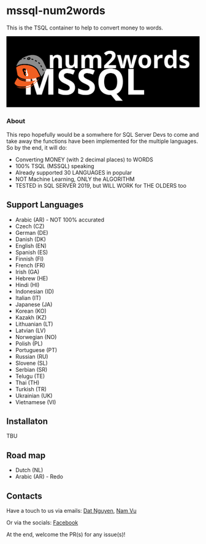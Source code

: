 # mssql-num2words
This is the TSQL container to help to convert money to words.

![Alt text](icon.png?raw=true "mssql-num2words icon")

### About
This repo hopefully would be a somwhere for SQL Server Devs to come and take away the functions have been implemented for the multiple languages.
So by the end, it will do:
* Converting MONEY (with 2 decimal places) to WORDS
* 100% TSQL (MSSQL) speaking
* Already supported 30 LANGUAGES in popular
* NOT Machine Learning, ONLY the ALGORITHM
* TESTED in SQL SERVER 2019, but WILL WORK for THE OLDERS too

## Support Languages
* Arabic (AR) - NOT 100% accurated
* Czech (CZ)
* German (DE)
* Danish (DK)
* English (EN)
* Spanish (ES)
* Finnish (FI)
* French (FR)
* Irish (GA)
* Hebrew (HE)
* Hindi (HI)
* Indonesian (ID)
* Italian (IT)
* Japanese (JA)
* Korean (KO)
* Kazakh (KZ)
* Lithuanian (LT)
* Latvian (LV)
* Norwegian (NO)
* Polish (PL)
* Portuguese (PT)
* Russian (RU)
* Slovene (SL)
* Serbian (SR)
* Telugu (TE)
* Thai (TH)
* Turkish (TR)
* Ukrainian (UK)
* Vietnamese (VI)


## Installaton
TBU


## Road map
* Dutch (NL)
* Arabic (AR) - Redo


## Contacts
Have a touch to us via emails: [Dat Nguyen](mailto:datnguyen.it09@gmail.com),  [Nam Vu](mailto:yvisvu@gmail.com)

Or via the socials: [Facebook](https://www.facebook.com/mssqlnum2words)

At the end, welcome the PR(s) for any issue(s)!